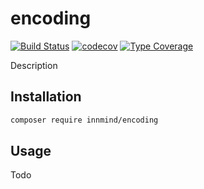 # encoding

[![Build Status](https://github.com/innmind/encoding/workflows/CI/badge.svg?branch=master)](https://github.com/innmind/encoding/actions?query=workflow%3ACI)
[![codecov](https://codecov.io/gh/innmind/encoding/branch/develop/graph/badge.svg)](https://codecov.io/gh/innmind/encoding)
[![Type Coverage](https://shepherd.dev/github/innmind/encoding/coverage.svg)](https://shepherd.dev/github/innmind/encoding)

Description

## Installation

```sh
composer require innmind/encoding
```

## Usage

Todo
